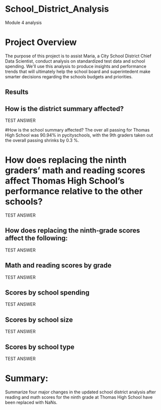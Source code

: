 # School_District_Analysis
Module 4 analysis 

# Project Overview 
The purpose of this project is to assist Maria, a City School District Chief Data Scientist, conduct analysis on standardized test data and school spending. We'll use this analysis to produce insights and performance trends that will ultimately help the school board and superintedent make smarter decisions regarding the schools budgets and priorities. 


## Results

## How is the district summary affected?
TEST ANSWER

#How is the school summary affected?
The over all passing for Thomas High School was 90.94% in pycityschools, with the 9th graders taken out the overall passing shrinks by 0.3 %.

# How does replacing the ninth graders’ math and reading scores affect Thomas High School’s performance relative to the other schools?
TEST ANSWER

## How does replacing the ninth-grade scores affect the following:
TEST ANSWER

## Math and reading scores by grade
TEST ANSWER

## Scores by school spending
TEST ANSWER

## Scores by school size
TEST ANSWER

## Scores by school type
TEST ANSWER

# Summary: 
Summarize four major changes in the updated school district analysis after reading and math scores for the ninth grade at Thomas High School have been replaced with NaNs.

